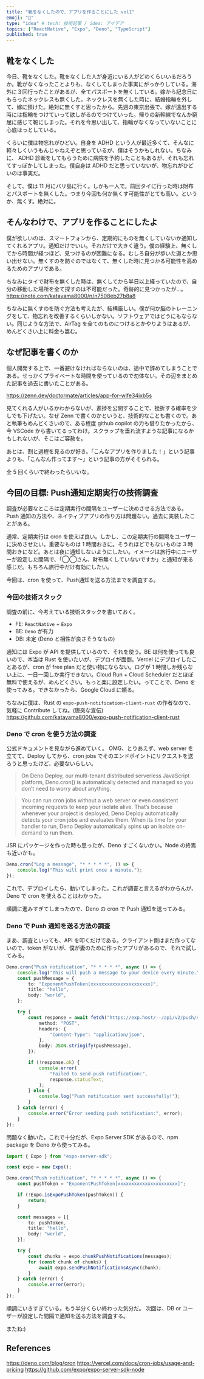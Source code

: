 ```yaml
---
title: "靴をなくしたので、アプリを作ることにした vol1"
emoji: "🦕"
type: "idea" # tech: 技術記事 / idea: アイデア
topics: ["ReactNative", "Expo", "Deno", "TypeScript"]
published: true
---
```


## 靴をなくした
今日、靴をなくした。靴をなくした人が身近にいる人がどのくらいいるだろうか。靴がなくなったことよりも、なくしてしまった事実にがっかりしている。海外に３回行ったことがあるが、全てパスポートを無くしている。嫁から記念日にもらったネックレスも無くした。ネックレスを無くした時に、結婚指輪を外して、嫁に預けた。絶対に無くすと思ったから。先週の東京出張で、嫁が遠出する時には指輪をつけていって欲しがるのでつけていった。帰りの新幹線でなんか窮屈に感じて鞄にしまった。それを今思い出して、指輪がなくなっていないことに心底ほっとしている。

くらいに僕は物忘れがひどい。自身を ADHD という人が最近多くて、そんなに軽々しくいうもんじゃねえぞと思っているが、僕はそうかもしれない。ちなみに、 ADHD 診断をしてもらうために病院を予約したこともあるが、それも忘れてすっぽかしてしまった。僕自身は ADHD だと思っていないが、物忘れがひどいのは事実だ。

そして、僕は 11 月にバリ島に行く。しかも一人で。前回タイに行った時は財布とパスポートを無くした。つまり今回も何か無くす可能性がとても高い。というか、無くす。絶対に。

## そんなわけで、アプリを作ることにしたよ
僕が欲しいのは、スマートフォンから、定期的にものを無くしていないか通知してくれるアプリ。通知だけでいい。それだけで大きく違う。僕の経験上、無くしてから時間が経つほど、見つけるのが困難になる。むしろ自分が歩いた道とか思い出せない。無くすのを防ぐのではなくて、無くした時に見つかる可能性を高めるためのアプリである。

ちなみにタイで財布を無くした時は、無くしてから半日以上経っていたので、自分の移動した場所を全て探すのは不可能だった。奇跡的に見つかったが...。
https://note.com/katayama8000/n/n7508eb27b8a8

ちなみに無くすのを防ぐ方法も考えたが、結構厳しい。僕が何か脳のトレーニングをして、物忘れを改善するくらいしかない。ソフトウェアではどうにもならない。同じような方法で、AirTag を全てのものにつけるとかやりようはあるが、めんどくさい上に料金も嵩む。

## なぜ記事を書くのか
個人開発する上で、一番避けなければならないのは、途中で辞めてしまうことである。せっかくプライベートな時間を使っているので勿体ない。その辺をまとめた記事を過去に書いたことがある。

https://zenn.dev/doctormate/articles/app-for-wife34ixb5s

見てくれる人がいるかわからないが、進捗を公開することで、挫折する確率を少しでも下げたい。なぜ Zenn で書くのかというと、技術的なことも書くので。あと執筆もめんどくさいので、ある程度 github copilot の力も借りたかったから、今 VSCode から書いてるってわけ。スクラップを垂れ流すような記事になるかもしれないが、そこはご容赦を。

あとは、割と過程を見るのが好き。「こんなアプリを作りました！」という記事よりも、「こんなん作ってます〜」という記事の方がそそられる。

全 5 回くらいで終わったらいいな。

## 今回の目標: Push通知定期実行の技術調査
調査が必要なところは定期実行の間隔をユーザーに決めさせる方法である。Push 通知の方法や、ネイティブアプリの作り方は問題ない。過去に実装したことがある。

通常、定期実行は cron を使えば良い。しかし、この定期実行の間隔をユーザーに決めさせたい。重要なものは 1 時間おきに。そうれほどでもないものは 3 時間おきになど。あとは夜に通知しないようにしたい。イメージは旅行中にユーザーが設定した間隔で、「◯◯さん、財布無くしていないですか」と通知が来る感じだ。もちろん旅行中だけ有効にしたい。

今回は、cron を使って、Push通知を送る方法までを調査する。

### 今回の技術スタック
調査の前に、今考えている技術スタックを書いておく。
- FE: `ReactNative` + `Expo`
- BE: `Deno` が有力
- DB: 未定 (Deno と相性が良さそうなもの)

通知には Expo が API を提供しているので、それを使う。BE は何を使っても良いので、本当は Rust を使いたいが、デプロイが面倒。Vercel にデプロイしたことあるが、cron が free plan だと使い物にならない。ログが 1 時間しか残らない上に、一日一回しか実行できない。Cloud Run + Cloud Scheduler だとほぼ無料で使えるが、めんどくさい。もっと楽に設定したい。ってことで、Deno を使ってみる。できなかったら、Google Cloud に頼る。

ちなみに僕は、Rust の `expo-push-notification-client-rust` の作者なので、気軽に Contribute してね。(唐突な宣伝)
https://github.com/katayama8000/expo-push-notification-client-rust 

### Deno で cron を使う方法の調査
公式ドキュメントを見ながら進めていく。
OMG、とりあえず、web server を立てて、Deploy してから、cron jobs でそのエンドポイントにリクエストを送ろうと思ったけど、必要ないらしい。
>On Deno Deploy, our multi-tenant distributed serverless JavaScript platform, Deno.cron() is automatically detected and managed so you don’t need to worry about anything.

> You can run cron jobs without a web server or even consistent incoming requests to keep your isolate alive. That’s because whenever your project is deployed, Deno Deploy automatically detects your cron jobs and evaluates them. When its time for your handler to run, Deno Deploy automatically spins up an isolate on-demand to run them.

JSR にパッケージを作った時も思ったが、Deno すごくないかい。Node の終焉も近いかも。

```typescript
Deno.cron("Log a message", "* * * * *", () => {
    console.log("This will print once a minute.");
});
```
これで、デプロイしたら、動いてしまった。これが調査と言えるがわからんが、Deno で cron を使えることはわかった。

順調に進みすぎてしまったので、Deno の cron で Push 通知を送ってみる。

### Deno で Push 通知を送る方法の調査
まあ、調査といっても、API を叩くだけである。クライアント側はまだ作ってないので、token がないが、僕が妻のために作ったアプリがあるので、それで試してみる。

```typescript
Deno.cron("Push notification", "* * * * *", async () => {
    console.log("This will push a message to your device every minute.");
    const pushMessage = {
        to: "ExponentPushToken[xxxxxxxxxxxxxxxxxxxxxx]",
        title: "hello",
        body: "world",
    };

    try {
        const response = await fetch("https://exp.host/--/api/v2/push/send", {
            method: "POST",
            headers: {
                "Content-Type": "application/json",
            },
            body: JSON.stringify(pushMessage),
        });

        if (!response.ok) {
            console.error(
                "Failed to send push notification:",
                response.statusText,
            );
        } else {
            console.log("Push notification sent successfully!");
        }
    } catch (error) {
        console.error("Error sending push notification:", error);
    }
});
```
問題なく動いた。これで十分だが、Expo Server SDK があるので、npm package を Deno から使ってみる。

```typescript
import { Expo } from "expo-server-sdk";

const expo = new Expo();

Deno.cron("Push notification", "* * * * *", async () => {
    const pushToken = "ExponentPushToken[xxxxxxxxxxxxxxxxxxxxxx]";

    if (!Expo.isExpoPushToken(pushToken)) {
        return;
    }

    const messages = [{
        to: pushToken,
        title: "hello",
        body: "world",
    }];

    try {
        const chunks = expo.chunkPushNotifications(messages);
        for (const chunk of chunks) {
            await expo.sendPushNotificationsAsync(chunk);
        }
    } catch (error) {
        console.error(error);
    }
});
```
順調にいきすぎている。もう半分くらい終わった気分だ。
次回は、DB or ユーザーが設定した間隔で通知を送る方法を調査する。

またね:)
## References
https://deno.com/blog/cron
https://vercel.com/docs/cron-jobs/usage-and-pricing
https://github.com/expo/expo-server-sdk-node




